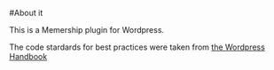#About it

This is a Memership plugin for Wordpress.

The code stardards for best practices were taken from [the Wordpress Handbook](https://make.wordpress.org/core/handbook/best-practices/coding-standards/php/)
